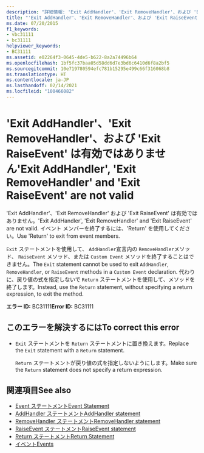 ```yaml
---
description: "詳細情報: 'Exit AddHandler'、'Exit RemoveHandler'、および 'Exit RaiseEvent' は有効ではありません"
title: "'Exit AddHandler'、'Exit RemoveHandler'、および 'Exit RaiseEvent' は有効ではありません"
ms.date: 07/20/2015
f1_keywords:
- vbc31111
- bc31111
helpviewer_keywords:
- BC31111
ms.assetid: e02264f3-0645-4de5-b622-8a2a74496b64
ms.openlocfilehash: 1bf5fc37baa05d58dd6d7e3bd6c6410d6f8a2bf5
ms.sourcegitcommit: 10e719780594efc781b15295e499c66f316068b8
ms.translationtype: HT
ms.contentlocale: ja-JP
ms.lasthandoff: 02/14/2021
ms.locfileid: "100466082"
---
```

# <a name="exit-addhandler-exit-removehandler-and-exit-raiseevent-are-not-valid"></a><span data-ttu-id="ca1ba-103">'Exit AddHandler'、'Exit RemoveHandler'、および 'Exit RaiseEvent' は有効ではありません</span><span class="sxs-lookup"><span data-stu-id="ca1ba-103">'Exit AddHandler', 'Exit RemoveHandler' and 'Exit RaiseEvent' are not valid</span></span>

<span data-ttu-id="ca1ba-104">'Exit AddHandler'、'Exit RemoveHandler' および 'Exit RaiseEvent' は有効ではありません。</span><span class="sxs-lookup"><span data-stu-id="ca1ba-104">'Exit AddHandler', 'Exit RemoveHandler' and 'Exit RaiseEvent' are not valid.</span></span> <span data-ttu-id="ca1ba-105">イベント メンバーを終了するには、'Return' を使用してください。</span><span class="sxs-lookup"><span data-stu-id="ca1ba-105">Use 'Return' to exit from event members.</span></span>  
  
 <span data-ttu-id="ca1ba-106">`Exit` ステートメントを使用して、 `AddHandler`宣言内の `RemoveHandler`メソッド、 `RaiseEvent` メソッド、または `Custom Event` メソッドを終了することはできません。</span><span class="sxs-lookup"><span data-stu-id="ca1ba-106">The `Exit` statement cannot be used to exit `AddHandler`, `RemoveHandler`, or `RaiseEvent` methods in a `Custom Event` declaration.</span></span> <span data-ttu-id="ca1ba-107">代わりに、戻り値の式を指定しないで `Return` ステートメントを使用して、メソッドを終了します。</span><span class="sxs-lookup"><span data-stu-id="ca1ba-107">Instead, use the `Return` statement, without specifying a return expression, to exit the method.</span></span>  
  
 <span data-ttu-id="ca1ba-108">**エラー ID:** BC31111</span><span class="sxs-lookup"><span data-stu-id="ca1ba-108">**Error ID:** BC31111</span></span>  
  
## <a name="to-correct-this-error"></a><span data-ttu-id="ca1ba-109">このエラーを解決するには</span><span class="sxs-lookup"><span data-stu-id="ca1ba-109">To correct this error</span></span>  
  
- <span data-ttu-id="ca1ba-110">`Exit` ステートメントを `Return` ステートメントに置き換えます。</span><span class="sxs-lookup"><span data-stu-id="ca1ba-110">Replace the `Exit` statement with a `Return` statement.</span></span>  
  
     <span data-ttu-id="ca1ba-111">`Return` ステートメントが戻り値の式を指定しないようにします。</span><span class="sxs-lookup"><span data-stu-id="ca1ba-111">Make sure the `Return` statement does not specify a return expression.</span></span>  
  
## <a name="see-also"></a><span data-ttu-id="ca1ba-112">関連項目</span><span class="sxs-lookup"><span data-stu-id="ca1ba-112">See also</span></span>

- [<span data-ttu-id="ca1ba-113">Event ステートメント</span><span class="sxs-lookup"><span data-stu-id="ca1ba-113">Event Statement</span></span>](../language-reference/statements/event-statement.md)
- [<span data-ttu-id="ca1ba-114">AddHandler ステートメント</span><span class="sxs-lookup"><span data-stu-id="ca1ba-114">AddHandler statement</span></span>](../language-reference/statements/addhandler-statement.md)
- [<span data-ttu-id="ca1ba-115">RemoveHandler ステートメント</span><span class="sxs-lookup"><span data-stu-id="ca1ba-115">RemoveHandler statement</span></span>](../language-reference/statements/removehandler-statement.md)
- [<span data-ttu-id="ca1ba-116">RaiseEvent ステートメント</span><span class="sxs-lookup"><span data-stu-id="ca1ba-116">RaiseEvent statement</span></span>](../language-reference/statements/raiseevent-statement.md)
- [<span data-ttu-id="ca1ba-117">Return ステートメント</span><span class="sxs-lookup"><span data-stu-id="ca1ba-117">Return Statement</span></span>](../language-reference/statements/return-statement.md)
- [<span data-ttu-id="ca1ba-118">イベント</span><span class="sxs-lookup"><span data-stu-id="ca1ba-118">Events</span></span>](../programming-guide/language-features/events/index.md)
